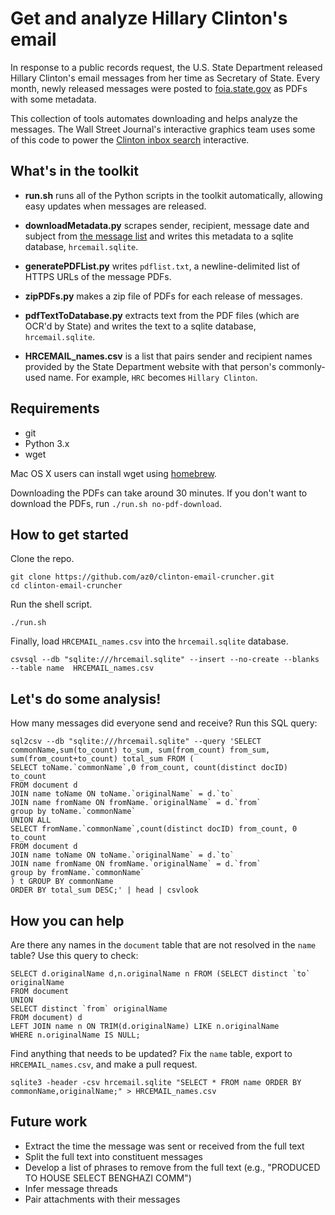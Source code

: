 # Get and analyze Hillary Clinton's email

In response to a public records request, the U.S. State Department released Hillary Clinton's email messages from her time as Secretary of State. Every month, newly released messages were posted to [foia.state.gov](https://foia.state.gov/) as PDFs with some metadata.

This collection of tools automates downloading and helps analyze the messages. The Wall Street Journal's interactive graphics team uses some of this code to power the [Clinton inbox search](http://graphics.wsj.com/hillary-clinton-email-documents/) interactive.

## What's in the toolkit
* **run.sh** runs all of the Python scripts in the toolkit automatically, allowing easy updates when messages are released.

* **downloadMetadata.py** scrapes sender, recipient, message date and subject from [the message list](https://foia.state.gov/Search/Results.aspx?collection=Clinton_Email) and writes this metadata to a sqlite database, `hrcemail.sqlite`.
* **generatePDFList.py** writes `pdflist.txt`, a newline-delimited list of HTTPS URLs of the message PDFs.
* **zipPDFs.py** makes a zip file of PDFs for each release of messages.
* **pdfTextToDatabase.py** extracts text from the PDF files (which are OCR'd by State) and writes the text to a sqlite database, `hrcemail.sqlite`.

* **HRCEMAIL_names.csv** is a list that pairs sender and recipient names provided by the State Department website with that person's commonly-used name. For example, `HRC` becomes `Hillary Clinton`.

## Requirements

* git
* Python 3.x
* wget

Mac OS X users can install wget using [homebrew](http://brew.sh/).

Downloading the PDFs can take around 30 minutes. If you don't want to download the PDFs, run `./run.sh no-pdf-download`.

## How to get started

Clone the repo.
```
git clone https://github.com/az0/clinton-email-cruncher.git
cd clinton-email-cruncher
```

Run the shell script.

```
./run.sh
```

Finally, load `HRCEMAIL_names.csv` into the `hrcemail.sqlite` database.
```
csvsql --db "sqlite:///hrcemail.sqlite" --insert --no-create --blanks --table name  HRCEMAIL_names.csv 
```

## Let's do some analysis!

How many messages did everyone send and receive? Run this SQL query:

```
sql2csv --db "sqlite:///hrcemail.sqlite" --query 'SELECT commonName,sum(to_count) to_sum, sum(from_count) from_sum, sum(from_count+to_count) total_sum FROM (
SELECT toName.`commonName`,0 from_count, count(distinct docID) to_count
FROM document d
JOIN name toName ON toName.`originalName` = d.`to`
JOIN name fromName ON fromName.`originalName` = d.`from`
group by toName.`commonName`
UNION ALL
SELECT fromName.`commonName`,count(distinct docID) from_count, 0 to_count
FROM document d
JOIN name toName ON toName.`originalName` = d.`to`
JOIN name fromName ON fromName.`originalName` = d.`from`
group by fromName.`commonName`
) t GROUP BY commonName
ORDER BY total_sum DESC;' | head | csvlook
```

## How you can help

Are there any names in the `document` table that are not resolved in the `name` table? Use this query to check:
```
SELECT d.originalName d,n.originalName n FROM (SELECT distinct `to` originalName
FROM document
UNION
SELECT distinct `from` originalName
FROM document) d
LEFT JOIN name n ON TRIM(d.originalName) LIKE n.originalName
WHERE n.originalName IS NULL;
```
Find anything that needs to be updated? Fix the `name` table, export to `HRCEMAIL_names.csv`, and make a pull request.
```
sqlite3 -header -csv hrcemail.sqlite "SELECT * FROM name ORDER BY commonName,originalName;" > HRCEMAIL_names.csv 
```

## Future work

* Extract the time the message was sent or received from the full text
* Split the full text into constituent messages
* Develop a list of phrases to remove from the full text (e.g., "PRODUCED TO HOUSE SELECT BENGHAZI COMM")
* Infer message threads
* Pair attachments with their messages
